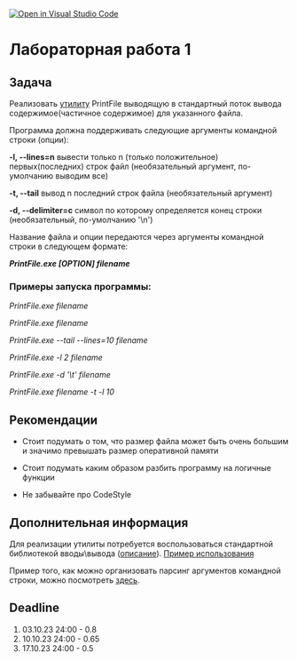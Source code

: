 [![Open in Visual Studio Code](https://classroom.github.com/assets/open-in-vscode-718a45dd9cf7e7f842a935f5ebbe5719a5e09af4491e668f4dbf3b35d5cca122.svg)](https://classroom.github.com/online_ide?assignment_repo_id=11960572&assignment_repo_type=AssignmentRepo)
# Лабораторная работа 1

## Задача

Реализовать [утилиту](https://ru.wikipedia.org/wiki/%D0%A3%D1%82%D0%B8%D0%BB%D0%B8%D1%82%D0%B0) PrintFile выводящую в стандартный  поток вывода содержимое(частичное содержимое)
для указанного файла.

Программа должна поддерживать следующие аргументы командной строки (опции):

**-l, --lines=n**   вывести только n (только положительное) первых(последних) строк файл  (необязательный аргумент, по-умолчанию выводим все)

**-t, --tail**      вывод n последний строк файла (необязательный аргумент)

**-d, --delimiter=c**  символ по которому определяется конец строки (нeобязательный, по-умолчанию '\n')

Название файла и опции передаются через аргументы командной строки в следующем формате:

_**PrintFile.exe [OPTION] filename**_

### Примеры запуска программы:

*PrintFile.exe filename*

*PrintFile.exe filename*

*PrintFile.exe --tail --lines=10 filename*

*PrintFile.exe -l 2 filename*

*PrintFile.exe -d '\t' filename*

*PrintFile.exe  filename -t -l 10*

## Рекомендации

* Стоит подумать о том, что размер файла может быть очень большим и значимо превышать размер оперативной памяти

* Стоит подумать каким образом разбить программу на логичные функции

* Не забывайте про CodeStyle

## Дополнительная информация

Для реализации утилиты потребуется воспользоваться стандартной библиотекой вводы\вывода ([описание](https://en.cppreference.com/w/cpp/io/basic_ifstream)). [Пример использования](https://cplusplus.com/doc/tutorial/files/)

Пример того, как можно организовать  парсинг аргументов командной строки, можно посмотреть [здесь](http://www.cplusplus.com/articles/DEN36Up4/).

## Deadline

1. 03.10.23 24:00 - 0.8
2. 10.10.23 24:00 - 0.65
3. 17.10.23 24:00 - 0.5
